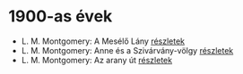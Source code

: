 # 1900-as évek

- L. M. Montgomery: A Mesélő Lány [részletek](_details/L.%20M.%20Montgomery.md#id_492)
- L. M. Montgomery: Anne és a Szivárvány-völgy [részletek](_details/L.%20M.%20Montgomery.md#id_485)
- L. M. Montgomery: Az arany út [részletek](_details/L.%20M.%20Montgomery.md#id_491)